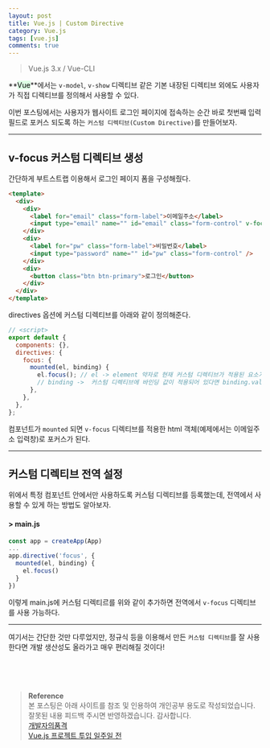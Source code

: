```yaml
---
layout: post
title: Vue.js | Custom Directive
category: Vue.js
tags: [vue.js]
comments: true
---
```


> Vue.js 3.x / Vue-CLI

**<mark style='background-color: #dcffe4'>Vue</mark>**에서는 `v-model`, `v-show` 디렉티브 같은 기본 내장된 디렉티브 외에도 사용자가 직접 디렉티브를 정의해서 사용할 수 있다.

이번 포스팅에서는 사용자가 웹사이트 로그인 페이지에 접속하는 순간 바로 첫번째 입력 필드로 포커스 되도록 하는 `커스텀 디렉티브(Custom Directive)`를 만들어보자.

---

## v-focus 커스텀 디렉티브 생성

간단하게 부트스트랩 이용해서 로그인 페이지 폼을 구성해줬다.

```html
<template>
  <div>
    <div>
      <label for="email" class="form-label">이메일주소</label>
      <input type="email" name="" id="email" class="form-control" v-focus />
    </div>
    <div>
      <label for="pw" class="form-label">비밀번호</label>
      <input type="password" name="" id="pw" class="form-control" />
    </div>
    <div>
      <button class="btn btn-primary">로그인</button>
    </div>
  </div>
</template>
```

directives 옵션에 커스텀 디렉티브를 아래와 같이 정의해준다.

```javascript
// <script>
export default {
  components: {},
  directives: {
    focus: {
      mounted(el, binding) {
        el.focus(); // el -> element 약자로 현재 커스텀 디렉티브가 적용된 요소가 el로 들어오는 것이다.
        // binding ->  커스텀 디렉티브에 바인딩 값이 적용되어 있다면 binding.value 로 값 불러오기 가능
      },
    },
  },
};
```

컴포넌트가 `mounted` 되면 `v-focus` 디렉티브를 적용한 html 객체(예제에서는 이메일주소 입력창)로 포커스가 된다.

---

## 커스텀 디렉티브 전역 설정

위에서 특정 컴포넌트 안에서만 사용하도록 커스텀 디렉티브를 등록했는데, 전역에서 사용할 수 있게 하는 방법도 알아보자.

#### > main.js

```javascript
const app = createApp(App)
...
app.directive('focus', {
  mounted(el, binding) {
    el.focus()
  }
})
```

이렇게 main.js에 커스텀 디렉티르를 위와 같이 추가하면 전역에서 `v-focus` 디렉티브를 사용 가능하다.

---

여기서는 간단한 것만 다루었지만, 정규식 등을 이용해서 만든 `커스텀 디렉티브`를 잘 사용한다면 개발 생산성도 올라가고 매우 편리해질 것이다!

<br>
<br>
<br>

> **Reference**  
> 본 포스팅은 아래 사이트를 참조 및 인용하여 개인공부 용도로 작성되었습니다.  
> 잘못된 내용 피드백 주시면 반영하겠습니다. 감사합니다.  
> [개발자의품격](https://www.youtube.com/c/개발자의품격)  
> [Vue.js 프로젝트 투입 일주일 전](http://www.yes24.com/Product/Goods/101926719)
